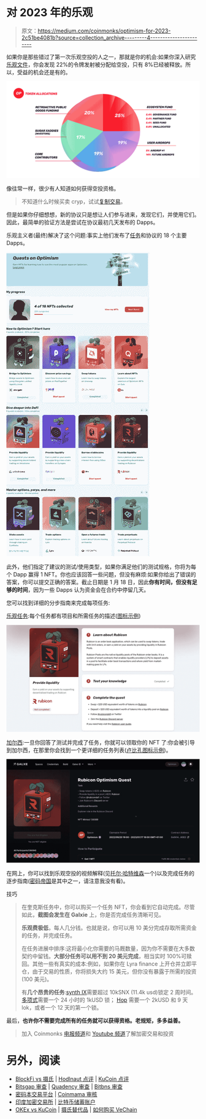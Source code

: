 # 对 2023 年的乐观

> 原文：<https://medium.com/coinmonks/optimism-for-2023-2c51be4081b?source=collection_archive---------4----------------------->

如果你是那些错过了第一次乐观空投的人之一，那就是你的机会:如果你深入研究[乐观文件](https://community.optimism.io/docs/governance/allocations/)，你会发现 22%的令牌发射被分配给空投，只有 8%已经被释放。所以，受益的机会还是有的。

![](img/5755ab6b6e92548f85943a5f38fd82bb.png)

像往常一样，很少有人知道如何获得空投资格。

> 不知道什么时候买卖 cryp，试试[复制交易](http://coincodecap.com/go/bityard)。

但是如果你仔细想想，新的协议只是想让人们参与进来，发现它们，并使用它们。因此，最简单的验证方法是尝试在协议最初几天发布的 Dapps。

乐观主义者(最终)解决了这个问题:事实上他们发布了[任务](https://app.optimism.io/quests)和协议的 18 个主要 Dapps。

![](img/256ca6e268cd4ad6dd5d26f2503b61fc.png)

此外，他们指定了建议的测试/使用类型，如果你满足他们的测试规格，你将为每个 Dapp 赢得 1 NFT。你也应该回答一些问题，但没有麻烦:如果你给出了错误的答案，你可以提交正确的答案。截止日期是 1 月 18 日，因此**你有时间，但没有足够的时间**，因为一些 Dapps 认为资金会在合约中停留几天。

您可以找到详细的分步指南来完成每项任务:

[乐观任务](https://app.optimism.io/quests):每个任务都有项目和所需任务的描述([图标示例](https://app.optimism.io/quests/rubicon-provide-liquidity))

![](img/17a2b684651b99975eae438972f21744.png)

[加尔西](https://galxe.com/Optimism/campaign/GC6xiUtedg):一旦你回答了测试并完成了任务，你就可以领取你的 NFT 了:你会被引导到加尔西，在那里你会找到一个更详细的任务列表([卢比孔图标示例](https://galxe.com/Optimism/campaign/GCYaiUtX17))。

![](img/6fd5ecf3e8c4a24c4afa459807bf8a25.png)

在网上，你可以找到乐观空投的视频解释(见[托尔·哈特维森](https://www.youtube.com/watch?v=qmsWrzu_Fuk&t=1s)一个)以及完成任务的逐步指南([密码帝国](https://www.youtube.com/watch?v=RxBalCSQfTU)是其中之一，请注意我没有看)。

技巧

> 在奎克斯任务中，你可以购买一个任务 NFT，你会看到它自动完成。尽管如此，**截图会发生在 Galxie** 上，你是否完成任务清晰可见。
> 
> **乐观费极低**，每人几分钱。也就是说，你可以用 10 美分完成存取所需资金的任务，并完成任务。
> 
> 在任务进展中排序:这将最小化你需要的马厩数量，因为你不需要在大多数契约中留钱。**大部分任务可以用不到 20 美元完成**，相当实时 100%可赎回。其他一些有真实的成本:例如，如果你在 Lyra finance 上开仓并立即平仓，由于交易的性质，你将损失大约 15 美元，但你没有暴露于所需的投资(100 美元)。
> 
> 有**几个昂贵的任务**:[synth IX](https://app.optimism.io/quests/synthetix-stake-assets)需要超过 10kSNX (11.4k usd)锁定 2 周时间。[多项式](https://app.optimism.io/quests/polynomial-use-options-vaults)需要一个 24 小时的 1kUSD 锁； [Hop](https://app.optimism.io/quests/hop-provide-liquidity) 需要一个 2kUSD 和 9 天 lok，或者一个 12 天的第一个锁。

最后，**也许你不需要完成所有的任务就可以获得资格。老规矩，多多益善。**

> 加入 Coinmonks [电报频道](https://t.me/coincodecap)和 [Youtube 频道](https://www.youtube.com/c/coinmonks/videos)了解加密交易和投资

# 另外，阅读

*   [BlockFi vs 摄氏](/coinmonks/blockfi-vs-celsius-vs-hodlnaut-8a1cc8c26630) | [Hodlnaut 点评](/coinmonks/hodlnaut-review-best-way-to-hodl-is-to-earn-interest-on-your-bitcoin-6658a8c19edf) | [KuCoin 点评](https://coincodecap.com/kucoin-review)
*   [Bitsgap 审查](/coinmonks/bitsgap-review-a-crypto-trading-bot-that-makes-easy-money-a5d88a336df2) | [Quadency 审查](/coinmonks/quadency-review-a-crypto-trading-automation-platform-3068eaa374e1) | [Bitbns 审查](/coinmonks/bitbns-review-38256a07e161)
*   [密码本交易平台](/coinmonks/top-10-crypto-copy-trading-platforms-for-beginners-d0c37c7d698c) | [Coinmama 审核](/coinmonks/coinmama-review-ace5641bde6e)
*   [印度加密交易所](/coinmonks/bitcoin-exchange-in-india-7f1fe79715c9) | [比特币储蓄账户](/coinmonks/bitcoin-savings-account-e65b13f92451)
*   [OKEx vs KuCoin](https://coincodecap.com/okex-kucoin) | [摄氏替代品](https://coincodecap.com/celsius-alternatives) | [如何购买 VeChain](https://coincodecap.com/buy-vechain)